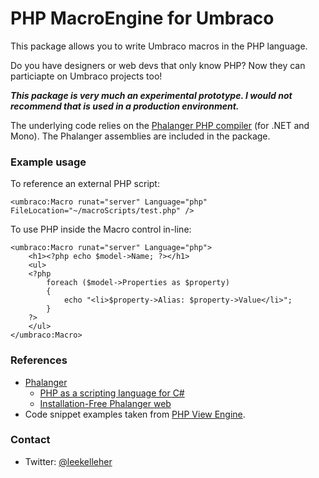 # PHP MacroEngine for Umbraco

This package allows you to write Umbraco macros in the PHP language.

Do you have designers or web devs that only know PHP? Now they can particiapte on Umbraco projects too!

***This package is very much an experimental prototype. I would not recommend that is used in a production environment.***

The underlying code relies on the [Phalanger PHP compiler](http://phalanger.codeplex.com/) (for .NET and Mono). The Phalanger assemblies are included in the package.

### Example usage

To reference an external PHP script:

	<umbraco:Macro runat="server" Language="php" FileLocation="~/macroScripts/test.php" />

To use PHP inside the Macro control in-line:

	<umbraco:Macro runat="server" Language="php">
		<h1><?php echo $model->Name; ?></h1>
		<ul>
		<?php
			foreach ($model->Properties as $property)
			{
				echo "<li>$property->Alias: $property->Value</li>";
			}
		?>
		</ul>
	</umbraco:Macro>


### References

* [Phalanger](http://phalanger.codeplex.com/)
	* [PHP as a scripting language for C#](http://www.php-compiler.net/blog/2011/php-code-c-sharp)
	* [Installation-Free Phalanger web](http://www.php-compiler.net/blog/2011/installation-free-phalanger-web)
* Code snippet examples taken from [PHP View Engine](http://phpviewengine.codeplex.com/).

### Contact

* Twitter: [@leekelleher](http://twitter.com/leekelleher)

